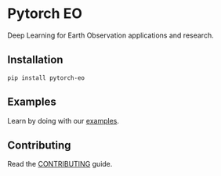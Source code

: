 # Pytorch EO

Deep Learning for Earth Observation applications and research.

## Installation

```
pip install pytorch-eo
```

## Examples

Learn by doing with our [examples](https://github.com/earthpulse/pytorch_eo/tree/main/examples).

## Contributing

Read the [CONTRIBUTING](https://github.com/earthpulse/pytorch_eo/blob/main/CONTRIBUTING.md) guide.

